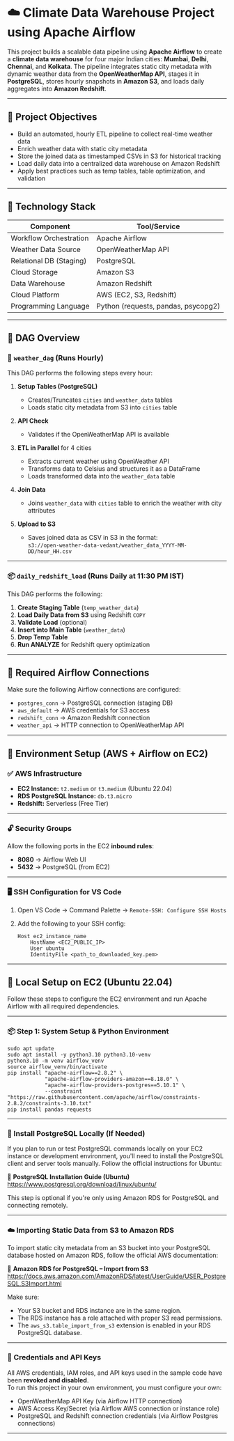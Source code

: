 # ☁️ Climate Data Warehouse Project using Apache Airflow

This project builds a scalable data pipeline using **Apache Airflow** to create a **climate data warehouse** for four major Indian cities: **Mumbai**, **Delhi**, **Chennai**, and **Kolkata**. The pipeline integrates static city metadata with dynamic weather data from the **OpenWeatherMap API**, stages it in **PostgreSQL**, stores hourly snapshots in **Amazon S3**, and loads daily aggregates into **Amazon Redshift**.

---

## 🎯 Project Objectives

- Build an automated, hourly ETL pipeline to collect real-time weather data
- Enrich weather data with static city metadata
- Store the joined data as timestamped CSVs in S3 for historical tracking
- Load daily data into a centralized data warehouse on Amazon Redshift
- Apply best practices such as temp tables, table optimization, and validation

---

## 🧱 Technology Stack

| Component     | Tool/Service         |
|---------------|----------------------|
| Workflow Orchestration | Apache Airflow |
| Weather Data Source    | OpenWeatherMap API |
| Relational DB (Staging) | PostgreSQL |
| Cloud Storage           | Amazon S3 |
| Data Warehouse          | Amazon Redshift |
| Cloud Platform          | AWS (EC2, S3, Redshift) |
| Programming Language    | Python (requests, pandas, psycopg2) |

---

## 📌 DAG Overview

### 🔁 `weather_dag` (Runs **Hourly**)

This DAG performs the following steps every hour:

1. **Setup Tables (PostgreSQL)**  
   - Creates/Truncates `cities` and `weather_data` tables
   - Loads static city metadata from S3 into `cities` table

2. **API Check**  
   - Validates if the OpenWeatherMap API is available

3. **ETL in Parallel** for 4 cities  
   - Extracts current weather using OpenWeather API
   - Transforms data to Celsius and structures it as a DataFrame
   - Loads transformed data into the `weather_data` table

4. **Join Data**  
   - Joins `weather_data` with `cities` table to enrich the weather with city attributes

5. **Upload to S3**  
   - Saves joined data as CSV in S3 in the format:  
     `s3://open-weather-data-vedant/weather_data_YYYY-MM-DD/hour_HH.csv`

---

### 📦 `daily_redshift_load` (Runs **Daily at 11:30 PM IST**)

This DAG performs the following:

1. **Create Staging Table** (`temp_weather_data`)
2. **Load Daily Data from S3** using Redshift `COPY`
3. **Validate Load** (optional)
4. **Insert into Main Table** (`weather_data`)
5. **Drop Temp Table**
6. **Run ANALYZE** for Redshift query optimization

---

## 🔐 Required Airflow Connections

Make sure the following Airflow connections are configured:

- `postgres_conn` → PostgreSQL connection (staging DB)
- `aws_default` → AWS credentials for S3 access
- `redshift_conn` → Amazon Redshift connection
- `weather_api` → HTTP connection to OpenWeatherMap API

---

## 🔧 Environment Setup (AWS + Airflow on EC2)

### ✅ AWS Infrastructure

- **EC2 Instance:** `t2.medium` or `t3.medium` (Ubuntu 22.04)
- **RDS PostgreSQL Instance:** `db.t3.micro`
- **Redshift:** Serverless (Free Tier)

---

### 🔓 Security Groups

Allow the following ports in the EC2 **inbound rules**:
- **8080** → Airflow Web UI
- **5432** → PostgreSQL (from EC2)

---

### 🖥 SSH Configuration for VS Code

1. Open VS Code → Command Palette → `Remote-SSH: Configure SSH Hosts`
2. Add the following to your SSH config:

   ```ssh
   Host ec2_instance_name
       HostName <EC2_PUBLIC_IP>
       User ubuntu
       IdentityFile <path_to_downloaded_key.pem>

---

## 🔧 Local Setup on EC2 (Ubuntu 22.04)

Follow these steps to configure the EC2 environment and run Apache Airflow with all required dependencies.

---

### 📦 Step 1: System Setup & Python Environment

```
sudo apt update
sudo apt install -y python3.10 python3.10-venv
python3.10 -m venv airflow_venv
source airflow_venv/bin/activate
pip install "apache-airflow==2.8.2" \
            "apache-airflow-providers-amazon==8.18.0" \
            "apache-airflow-providers-postgres==5.10.1" \
            --constraint "https://raw.githubusercontent.com/apache/airflow/constraints-2.8.2/constraints-3.10.txt"
pip install pandas requests
```


---


### 🐘 Install PostgreSQL Locally (If Needed)

If you plan to run or test PostgreSQL commands locally on your EC2 instance or development environment, you'll need to install the PostgreSQL client and server tools manually. Follow the official instructions for Ubuntu:

🔗 **PostgreSQL Installation Guide (Ubuntu)**  
https://www.postgresql.org/download/linux/ubuntu/

This step is optional if you're only using Amazon RDS for PostgreSQL and connecting remotely.

---

### ☁️ Importing Static Data from S3 to Amazon RDS

To import static city metadata from an S3 bucket into your PostgreSQL database hosted on Amazon RDS, follow the official AWS documentation:

🔗 **Amazon RDS for PostgreSQL – Import from S3**  
https://docs.aws.amazon.com/AmazonRDS/latest/UserGuide/USER_PostgreSQL.S3Import.html

Make sure:
- Your S3 bucket and RDS instance are in the same region.
- The RDS instance has a role attached with proper S3 read permissions.
- The `aws_s3.table_import_from_s3` extension is enabled in your RDS PostgreSQL database.

---

### 🔐 Credentials and API Keys

All AWS credentials, IAM roles, and API keys used in the sample code have been **revoked and disabled**.  
To run this project in your own environment, you must configure your own:

- OpenWeatherMap API Key (via Airflow HTTP connection)
- AWS Access Key/Secret (via Airflow AWS connection or instance role)
- PostgreSQL and Redshift connection credentials (via Airflow Postgres connections)

---
